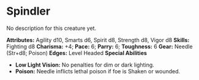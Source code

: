 # Spindler

No description for this creature yet.

**Attributes:** Agility d10, Smarts d6, Spirit d8, Strength d8, Vigor
d8
**Skills:** Fighting d8
**Charisma:** +4; **Pace:** 6; **Parry:** 6; **Toughness:** 6
**Gear:** Needle (Str+d8; Poison)
**Edges:** Level Headed
**Special Abilities**

- **Low Light Vision:** No penalties for dim or dark lighting.
- **Poison:** Needle inflicts lethal poison if foe is Shaken or
wounded.
